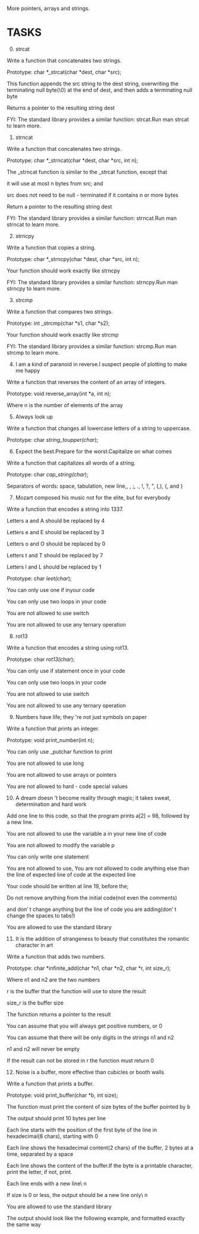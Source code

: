 #
More pointers, arrays and strings.

# TASKS

0. strcat

Write a
function that concatenates two strings.

Prototype: char *_strcat(char *dest, char *src);

This
function appends the src string to the dest string, overwriting the terminating null byte(\0) at the end of dest, and then adds a terminating null byte

Returns a pointer to the resulting string dest

FYI: The standard library provides a similar
function: strcat.Run man strcat to learn more.

1. strncat

Write a
function that concatenates two strings.

Prototype: char *_strncat(char *dest, char *src, int n);

The _strncat
function is similar to the _strcat
function, except that

it will use at most n bytes from src;
and

src does not need to be null - terminated
if it contains n or more bytes

Return a pointer to the resulting string dest

FYI: The standard library provides a similar
function: strncat.Run man strncat to learn more.

2. strncpy

Write a
function that copies a string.

Prototype: char *_strncpy(char *dest, char *src, int n);

Your
function should work exactly like strncpy

FYI: The standard library provides a similar
function: strncpy.Run man strncpy to learn more.

3. strcmp

Write a
function that compares two strings.

Prototype: int _strcmp(char *s1, char *s2);

Your
function should work exactly like strcmp

FYI: The standard library provides a similar
function: strcmp.Run man strcmp to learn more.

4. I am a kind of paranoid in reverse.I suspect people of plotting to make me happy

Write a
function that reverses the content of an array of integers.

Prototype: void reverse_array(int *a, int n);

Where n is the number of elements of the array

5. Always look up

Write a
function that changes all lowercase letters of a string to uppercase.

Prototype: char *string_toupper(char*);

6. Expect the best.Prepare
for the worst.Capitalize on what comes

Write a
function that capitalizes all words of a string.

Prototype: char *cap_string(char*);

Separators of words: space, tabulation, new line,, , ;, ., !, ?, ", (,), {, and }

7. Mozart composed his music not
for the elite, but
for everybody

Write a
function that encodes a string into 1337.

Letters a and A should be replaced by 4

Letters e and E should be replaced by 3

Letters o and O should be replaced by 0

Letters t and T should be replaced by 7

Letters l and L should be replaced by 1

Prototype: char *leet(char*);

You can only use one
if inyour code

You can only use two loops in your code

You are not allowed to use
switch

You are not allowed to use any ternary operation

8. rot13

Write a
function that encodes a string using rot13.

Prototype: char *rot13(char*);

You can only use
if statement once in your code

You can only use two loops in your code

You are not allowed to use
switch

You are not allowed to use any ternary operation

9. Numbers have life;
they 're not just symbols on paper

Write a
function that prints an integer.

Prototype: void print_number(int n);

You can only use _putchar
function to print

You are not allowed to use long

You are not allowed to use arrays or pointers

You are not allowed to hard - code special values

10. A dream doesn 't become reality through magic; it takes sweat, determination and hard work

Add one line to this code, so that the program prints a[2] = 98, followed by a new line.

You are not allowed to use the variable a in your new line of code

You are not allowed to modify the variable p

You can only write one statement

You are not allowed to use,
You are not allowed to code anything
else than the line of expected line of code at the expected line

Your code should be written at line 19, before the;

Do not remove anything from the initial code(not even the comments)

and don’ t change anything but the line of code you are adding(don’ t change the spaces to tabs!)

You are allowed to use the standard library

11. It is the addition of strangeness to beauty that constitutes the romantic character in art

Write a
function that adds two numbers.

Prototype: char *infinite_add(char *n1, char *n2, char *r, int size_r);

Where n1 and n2 are the two numbers

r is the buffer that the
function will use to store the result

size_r is the buffer size

The
function returns a pointer to the result

You can assume that you will always get positive numbers, or 0

You can assume that there will be only digits in the strings n1 and n2

n1 and n2 will never be empty

If the result can not be stored in r the
function must
return 0

12. Noise is a buffer, more effective than cubicles or booth walls

Write a
function that prints a buffer.

Prototype: void print_buffer(char *b, int size);

The
function must print the content of size bytes of the buffer pointed by b

The output should print 10 bytes per line

Each line starts with the position of the first byte of the line in hexadecimal(8 chars), starting with 0

Each line shows the hexadecimal content(2 chars) of the buffer, 2 bytes at a time, separated by a space

Each line shows the content of the buffer.If the byte is a printable character, print the letter,
	if not, print.

Each line ends with a new line\ n

If size is 0 or less, the output should be a new line only\ n

You are allowed to use the standard library

The output should look like the following example, and formatted exactly the same way


